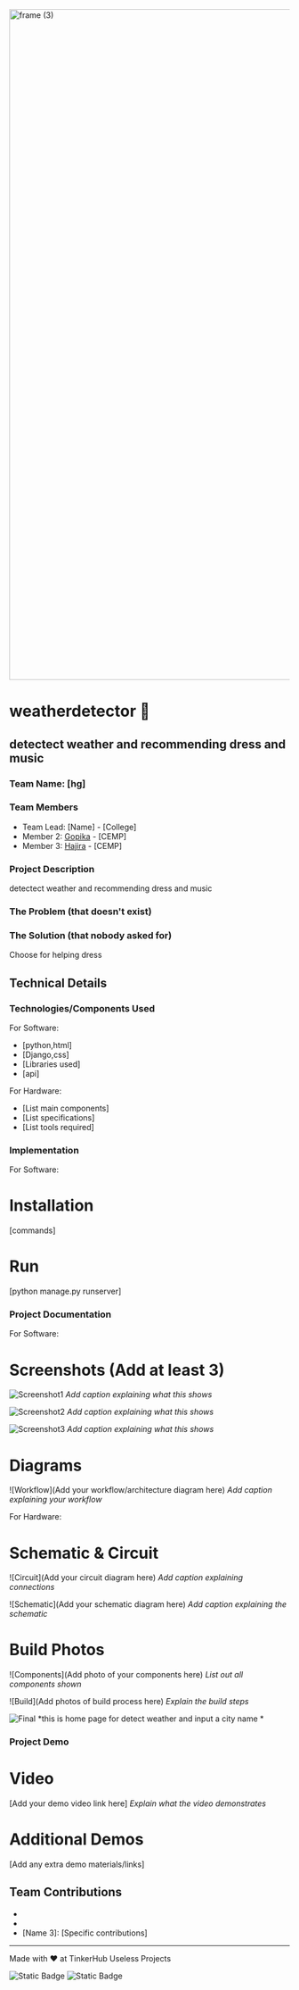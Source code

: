 <img width="3188" height="1202" alt="frame (3)" src="https://github.com/user-attachments/assets/517ad8e9-ad22-457d-9538-a9e62d137cd7" />


# weatherdetector 🎯


## detectect weather and recommending dress and music
### Team Name: [hg]


### Team Members
- Team Lead: [Name] - [College]
- Member 2: [Gopika] - [CEMP]
- Member 3: [Hajira] - [CEMP]

### Project Description
detectect weather and recommending dress and music

### The Problem (that doesn't exist)


### The Solution (that nobody asked for)
Choose for helping dress

## Technical Details
### Technologies/Components Used
For Software:
- [python,html]
- [Django,css]
- [Libraries used]
- [api]

For Hardware:
- [List main components]
- [List specifications]
- [List tools required]

### Implementation
For Software:
# Installation
[commands]

# Run
[python manage.py runserver]

### Project Documentation
For Software:

# Screenshots (Add at least 3)
![Screenshot1](screenshot1)
*Add caption explaining what this shows*

![Screenshot2](screenshot2)
*Add caption explaining what this shows*

![Screenshot3](screenshot3)
*Add caption explaining what this shows*

# Diagrams
![Workflow](Add your workflow/architecture diagram here)
*Add caption explaining your workflow*

For Hardware:

# Schematic & Circuit
![Circuit](Add your circuit diagram here)
*Add caption explaining connections*

![Schematic](Add your schematic diagram here)
*Add caption explaining the schematic*

# Build Photos
![Components](Add photo of your components here)
*List out all components shown*

![Build](Add photos of build process here)
*Explain the build steps*

![Final](final_product1)
*this is home page for detect weather and input a city name *

### Project Demo
# Video
[Add your demo video link here]
*Explain what the video demonstrates*

# Additional Demos
[Add any extra demo materials/links]

## Team Contributions
- [Gopika]: [python,danjgo-backend]
- [hajira]: [frontend-htmi,css]
- [Name 3]: [Specific contributions]

---
Made with ❤️ at TinkerHub Useless Projects 

![Static Badge](https://img.shields.io/badge/TinkerHub-24?color=%23000000&link=https%3A%2F%2Fwww.tinkerhub.org%2F)
![Static Badge](https://img.shields.io/badge/UselessProjects--25-25?link=https%3A%2F%2Fwww.tinkerhub.org%2Fevents%2FQ2Q1TQKX6Q%2FUseless%2520Projects)


